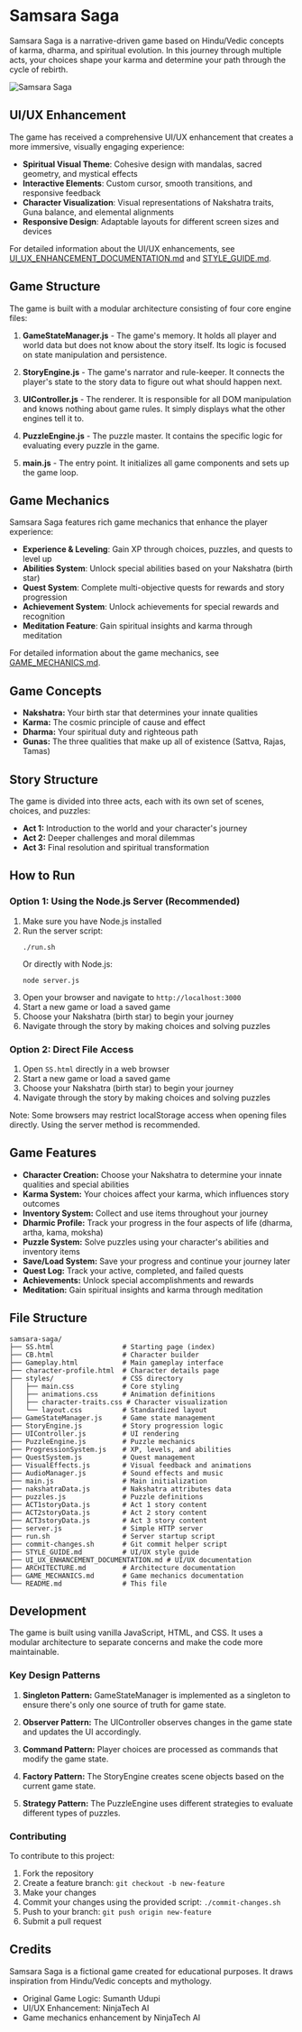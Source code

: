 # Samsara Saga

Samsara Saga is a narrative-driven game based on Hindu/Vedic concepts of karma, dharma, and spiritual evolution. In this journey through multiple acts, your choices shape your karma and determine your path through the cycle of rebirth.

![Samsara Saga](https://via.placeholder.com/800x400?text=Samsara+Saga)

## UI/UX Enhancement

The game has received a comprehensive UI/UX enhancement that creates a more immersive, visually engaging experience:

- **Spiritual Visual Theme**: Cohesive design with mandalas, sacred geometry, and mystical effects
- **Interactive Elements**: Custom cursor, smooth transitions, and responsive feedback
- **Character Visualization**: Visual representations of Nakshatra traits, Guna balance, and elemental alignments
- **Responsive Design**: Adaptable layouts for different screen sizes and devices

For detailed information about the UI/UX enhancements, see [UI_UX_ENHANCEMENT_DOCUMENTATION.md](UI_UX_ENHANCEMENT_DOCUMENTATION.md) and [STYLE_GUIDE.md](STYLE_GUIDE.md).

## Game Structure

The game is built with a modular architecture consisting of four core engine files:

1. **GameStateManager.js** - The game's memory. It holds all player and world data but does not know about the story itself. Its logic is focused on state manipulation and persistence.

2. **StoryEngine.js** - The game's narrator and rule-keeper. It connects the player's state to the story data to figure out what should happen next.

3. **UIController.js** - The renderer. It is responsible for all DOM manipulation and knows nothing about game rules. It simply displays what the other engines tell it to.

4. **PuzzleEngine.js** - The puzzle master. It contains the specific logic for evaluating every puzzle in the game.

5. **main.js** - The entry point. It initializes all game components and sets up the game loop.

## Game Mechanics

Samsara Saga features rich game mechanics that enhance the player experience:

- **Experience & Leveling**: Gain XP through choices, puzzles, and quests to level up
- **Abilities System**: Unlock special abilities based on your Nakshatra (birth star)
- **Quest System**: Complete multi-objective quests for rewards and story progression
- **Achievement System**: Unlock achievements for special rewards and recognition
- **Meditation Feature**: Gain spiritual insights and karma through meditation

For detailed information about the game mechanics, see [GAME_MECHANICS.md](GAME_MECHANICS.md).

## Game Concepts

- **Nakshatra:** Your birth star that determines your innate qualities
- **Karma:** The cosmic principle of cause and effect
- **Dharma:** Your spiritual duty and righteous path
- **Gunas:** The three qualities that make up all of existence (Sattva, Rajas, Tamas)

## Story Structure

The game is divided into three acts, each with its own set of scenes, choices, and puzzles:

- **Act 1:** Introduction to the world and your character's journey
- **Act 2:** Deeper challenges and moral dilemmas
- **Act 3:** Final resolution and spiritual transformation

## How to Run

### Option 1: Using the Node.js Server (Recommended)

1. Make sure you have Node.js installed
2. Run the server script:
   ```
   ./run.sh
   ```
   Or directly with Node.js:
   ```
   node server.js
   ```
3. Open your browser and navigate to `http://localhost:3000`
4. Start a new game or load a saved game
5. Choose your Nakshatra (birth star) to begin your journey
6. Navigate through the story by making choices and solving puzzles

### Option 2: Direct File Access

1. Open `SS.html` directly in a web browser
2. Start a new game or load a saved game
3. Choose your Nakshatra (birth star) to begin your journey
4. Navigate through the story by making choices and solving puzzles

Note: Some browsers may restrict localStorage access when opening files directly. Using the server method is recommended.

## Game Features

- **Character Creation:** Choose your Nakshatra to determine your innate qualities and special abilities
- **Karma System:** Your choices affect your karma, which influences story outcomes
- **Inventory System:** Collect and use items throughout your journey
- **Dharmic Profile:** Track your progress in the four aspects of life (dharma, artha, kama, moksha)
- **Puzzle System:** Solve puzzles using your character's abilities and inventory items
- **Save/Load System:** Save your progress and continue your journey later
- **Quest Log:** Track your active, completed, and failed quests
- **Achievements:** Unlock special accomplishments and rewards
- **Meditation:** Gain spiritual insights and karma through meditation

## File Structure

```
samsara-saga/
├── SS.html                 # Starting page (index)
├── CB.html                 # Character builder
├── Gameplay.html           # Main gameplay interface
├── character-profile.html  # Character details page
├── styles/                 # CSS directory
│   ├── main.css            # Core styling
│   ├── animations.css      # Animation definitions
│   ├── character-traits.css # Character visualization
│   └── layout.css          # Standardized layout
├── GameStateManager.js     # Game state management
├── StoryEngine.js          # Story progression logic
├── UIController.js         # UI rendering
├── PuzzleEngine.js         # Puzzle mechanics
├── ProgressionSystem.js    # XP, levels, and abilities
├── QuestSystem.js          # Quest management
├── VisualEffects.js        # Visual feedback and animations
├── AudioManager.js         # Sound effects and music
├── main.js                 # Main initialization
├── nakshatraData.js        # Nakshatra attributes data
├── puzzles.js              # Puzzle definitions
├── ACT1storyData.js        # Act 1 story content
├── ACT2storyData.js        # Act 2 story content
├── ACT3storyData.js        # Act 3 story content
├── server.js               # Simple HTTP server
├── run.sh                  # Server startup script
├── commit-changes.sh       # Git commit helper script
├── STYLE_GUIDE.md          # UI/UX style guide
├── UI_UX_ENHANCEMENT_DOCUMENTATION.md # UI/UX documentation
├── ARCHITECTURE.md         # Architecture documentation
├── GAME_MECHANICS.md       # Game mechanics documentation
└── README.md               # This file
```

## Development

The game is built using vanilla JavaScript, HTML, and CSS. It uses a modular architecture to separate concerns and make the code more maintainable.

### Key Design Patterns

1. **Singleton Pattern:** GameStateManager is implemented as a singleton to ensure there's only one source of truth for game state.

2. **Observer Pattern:** The UIController observes changes in the game state and updates the UI accordingly.

3. **Command Pattern:** Player choices are processed as commands that modify the game state.

4. **Factory Pattern:** The StoryEngine creates scene objects based on the current game state.

5. **Strategy Pattern:** The PuzzleEngine uses different strategies to evaluate different types of puzzles.

### Contributing

To contribute to this project:

1. Fork the repository
2. Create a feature branch: `git checkout -b new-feature`
3. Make your changes
4. Commit your changes using the provided script: `./commit-changes.sh`
5. Push to your branch: `git push origin new-feature`
6. Submit a pull request

## Credits

Samsara Saga is a fictional game created for educational purposes. It draws inspiration from Hindu/Vedic concepts and mythology.

- Original Game Logic: Sumanth Udupi
- UI/UX Enhancement: NinjaTech AI
- Game mechanics enhancement by NinjaTech AI